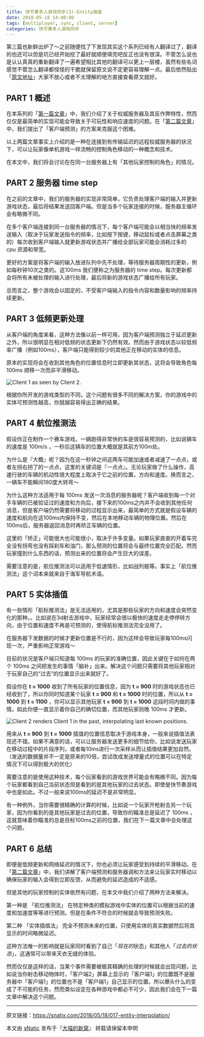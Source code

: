 ```yaml
---
title: 快节奏多人游戏同步(3)-Entity插值
date: 2018-05-18 14:40:00
tags: [multiplayer, sync, client, server]
categories: 快节奏多人游戏同步
---
```


第三篇也新鲜出炉了～之前随便找了下发现其实这个系列已经有人翻译过了，翻译的也还可以但是坑已经开始挖了最好就顺便填完吧反正也没有很深。不管怎么说也是认认真真的重新翻译了一遍希望相比其他的翻译可以更上一层楼，虽然有些名词感觉不管怎么翻译都怪怪的干脆就保留原文说不定更容易理解一点。最后依然贴出「[原文地址](http://www.gabrielgambetta.com/entity-interpolation.html)」大家不放心或者不太理解的地方直接查看原文就好。

<!--more-->

## PART 1 概述

在本系列的「[第一篇文章](http://snatix.com/2018/05/07/015-client-server-game-architecture/)」中，我们介绍了关于权威服务器及其反作弊特性，然而仅仅是最简单的实现可能会导致关于可玩性和响应速度的问题。在「[第二篇文章](http://snatix.com/2018/05/14/016-client-side-prediction-and-server-reconciliation/)」中，我们提出了「客户端预测」的方案来克服这个困难。

以上两篇文章事实上介绍的是一种在连接到有传输延迟的远程权威服务器的状况下，可以让玩家像单机游戏一样流畅的控制角色移动的一种概念和技术。

在本文中，我们将会讨论在在同一台服务器上有「其他玩家控制的角色」的情况。

## PART 2 服务器 time step

在之前的文章中，我们的服务器的实现非常简单，它负责处理客户端的输入并更新游戏状态，最后将结果发送回客户端。但是当多个玩家连接的时候，服务器主循环会有略微不同。

在多个客户端连接到同一台服务器的情况下，每个客户端可能会以相当快的频率发送输入（取决于玩家发送指令的频率，比如按下按键，移动鼠标或者点击屏幕之类的）每次收到客户端输入就更新游戏状态并广播给全部玩家可能会消耗过多的 cpu 资源和带宽。

更好的方案是将客户端的输入放进队列中先不处理，等待服务器周期性的更新，例如每秒钟10次之类的。这100ms 我们便称之为服务器的 time step。每次更新都会将所有未被处理的输入进行处理，最后将新的游戏状态广播给所有玩家。

总而言之，整个游戏会以固定的，不受客户端输入的指令内容和数量影响的频率持续更新。

## PART 3 低频更新处理

从客户端的角度来看，这种方法像以前一样可用，因为客户端预测独立于延迟更新之外，所以很明显在相对低频的状态更新下仍然有效。然而由于游戏状态以较低频率广播（例如100ms），客户端只能得到较少的其他正在移动的实体的信息。

原本的实现将会在收到其他角色的位置信息时立即更新其状态，这将会导致角色每 100ms 顺移一次而非平滑移动。

![Client 1 as seen by Client 2.](https://s2.51cto.com/wyfs02/M02/8D/AE/wKiom1ilt5DD1uwkAACfpevkX3A342.png-wh_500x0-wm_3-wmp_4-s_4138866562.png)

根据你所开发的游戏类型的不同，这个问题有很多不同的解决方案，你的游戏中的实体可预测性越高，你就越容易得出正确的结果。

## PART 4 航位推测法

假设你正在制作一个赛车游戏，一辆跑得非常快的车是很容易预测的，比如说辆车的速度是 100m/s ，一秒后这辆车的位置大概就是其前方100m处。

为什么是『大概』呢？因为在这一秒钟之间这两车可能加速或者减速了一点点，或者左拐右拐了的一点点，这里的关键词是『一点点』。无论玩家做了什么操作，高速行驶的车辆的机动性很大程度上取决于它之前的位置，方向和速度。换而言之，一辆车不能瞬间180度大转弯～

为什么这种方法适用于每 100ms 发送一次消息的服务器呢？客户端收到每一个对手车辆的已被验证过的速度和方向后，接下来的100ms之内并不会收到其他任何消息，但是客户端仍然需要将移动的过程显示出来，最简单的方式就是假设车辆的速度和航向在这100ms内保持不变，然后在本地移动车辆的物理位置。然后在100ms后，服务器返回消息时再矫正车辆的位置。

这里的「矫正」可能很大也可能很小，取决于许多变量。如果玩家直直的开着车完全没有拐弯也没有踩刹车和油门，那么预测的位置将会与最终位置完全匹配。然而玩家撞到什么东西的话，预测出来的位置将会产生巨大的误差。

需要注意的是，航位推测法可以适用于低速情形，比如战列舰等。事实上「航位推测法」这个词本来就来自于海军导航术语。

## PART 5 实体插值

有一些情形「航标推测法」是无法适用的，尤其是那些玩家的方向和速度会突然变化的那种。。比如说在3d射击游戏中，玩家经常会很以极快的速度走走停停转方向，由于位置和速度不再是可预测的，使得航标推测法完全没用了。

在服务器下发数据的时候才更新位置是不行的，因为这样会导致玩家每100ms闪现一次，严重影响正常游戏～

目前的状况是客户端只知道每 100ms 的玩家的准确位置，因此关键在于如何在两个 100ms 之间把发生的事情「脑补」出来。解决这个问题只需要将其他玩家相对于玩家自己的“过去”的位置显示出来就好了。

假设你在 **t = 1000** 收到了所有玩家的位置信息，因为 **t = 900** 时的游戏状态也已经收到了，所以你同时知道某个玩家 **t = 900** 和 **t = 1000** 时的位置，所以从 **t = 1000** 到 **t = 1100** ，你可以显示其他玩家 **t = 900** 到 **t = 1000** 这段时间内做的事情。如此你便一直显示着你自己的确切位置，而其他玩家则晚 100ms 才更新。

![Client 2 renders Client 1 in the past, interpolating last known positions.](http://www.gabrielgambetta.com/img/fpm3-02.png)

用来从 **t = 900** 到 **t = 1000** 插值的位置信息取决于游戏本身，一般来说插值法表现还不错。如果不满意的话，可以让服务器发送更多的细节给你，比如说发送玩家在移动过程中的片段序列，或者每10ms进行一次采样从而让插值结果更加自然。（发送的数据量并不一定是原来的10倍，尝试改成发送增量式的位置可以在特定情况下可以得到极大的优化）

需要注意的是使用这种技术，每个玩家看到的游戏世界可能会有略微不同。因为每个玩家都看到自己当前状态但是看到的是其他玩家的过去状态。即使是快节奏游戏中也是如此。不过一般来说100ms的延迟不是非常明显。

有一种例外，当你需要很精确的计算的时候，比如说一个玩家开枪射击另一个玩家，因为你看到的是其他玩家是过去的位置，导致你的瞄准总是延迟了 100ms ，这就意味着你瞄准的总是目标100ms之前的位置，我们在下一篇文章中会处理这个问题。

## PART 6 总结

即便是低频更新和网络延迟的情况下，你也必须让玩家感受到持续的平滑移动。在「[第二篇文章](http://snatix.com/2018/05/14/016-client-side-prediction-and-server-reconciliation/)」中，我们讲解了客户端预测和服务器调和方法来让玩家实时移动以确保玩家的输入会得到立即反馈，从而避免的延迟造成的不适感。

但是其他的玩家控制的实体依然有问题，在本文中我们介绍了两种方法来解决。

第一种是 「航位推测法」 在特定种类的模拟游戏中实体的位置可以根据当前的速度和加速度等等进行预测。但是在条件不符合的时候就会导致预测失败。

第二种 「实体插值法」 完全不预测未来的位置，只使用实体的真实数据然后将其显示的时间略微延迟。

这种方法唯一的影响就是玩家同时看到了自己「*现在的*状态」和其他人「*过去的状态*」，这通常可以带来天衣无缝的体验。

然而仅仅是这样的话，当某个事件需要被极其精确的处理的时候就会出现问题，比如说当你射击移动物体时，「客户端2」屏幕上显示的「客户端1」的位置既不是服务器中「客户端1」的位置也不是「客户端1」自己显示的位置。所以爆头什么的变成了不可能的任务，然而类似设定在各种游戏中都必不可少，因此我们会在下一篇文章中解决这个问题。

------

原文链接：https://snatix.com/2018/05/18/017-entity-interpolation/

本文由 [sNatic](https://github.com/sNaticY) 发布于『[大喵的新窝](https://snatix.com)』 转载请保留本申明